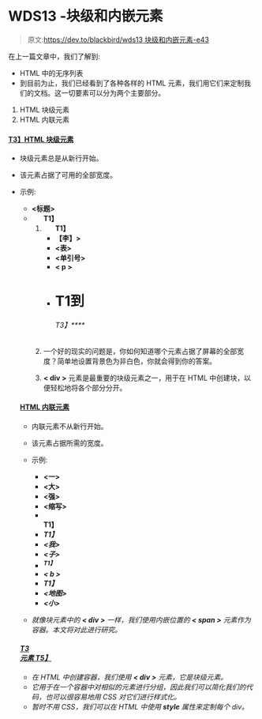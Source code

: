 # WDS13 -块级和内嵌元素

> 原文:[https://dev.to/blackbird/wds13 块级和内嵌元素-e43](https://dev.to/blackbird/wds13---block-level-and-inline-elements-e43)

在上一篇文章中，我们了解到:

*   HTML 中的无序列表
*   到目前为止，我们已经看到了各种各样的 HTML 元素，我们用它们来定制我们的文档。这一切要素可以分为两个主要部分。

1.  HTML 块级元素
2.  HTML 内联元素

#### <u>T3】HTML 块级元素</u>

*   块级元素总是从新行开始。
*   该元素占据了可用的全部宽度。
*   示例:

    *   **<标题>**
    *   **<ol>T1】**
    *   **<ul>T1】**
    *   **【李】>**
    *   **<表>**
    *   **<单引号>**
    *   **< p >**
    *   **<h1>T1**到<h6>T3】****
*   一个好的现实的问题是，你如何知道哪个元素占据了屏幕的全部宽度？简单地设置背景色为非白色，你就会得到你的答案。

*   **< div >** 元素是最重要的块级元素之一，用于在 HTML 中创建块，以便轻松地将各个部分分开。

#### [](#%C2%A0html-inline-elements)<u>HTML 内联元素</u>

*   内联元素不从新行开始。
*   该元素占据所需的宽度。
*   示例:

    *   **<一>**
    *   **<大>**
    *   **<强>**
    *   **<缩写>**
    *   **<br>T1】**
    *   **<em>T1】**
    *   **<我>**
    *   **<子>**
    *   **<sup>T1】**
    *   **< b >**
    *   **<img>T1】**
    *   **<地图>**
    *   **<小>**
*   就像块元素中的 **< div >** 一样，我们使用内嵌位置的 **< span >** 元素作为容器。本文将对此进行研究。

#### <u>T3<div>元素 T5】</u>

*   在 HTML 中创建容器，我们使用 **< div >** 元素，它是块级元素。
*   它用于在一个容器中对相似的元素进行分组，因此我们可以简化我们的代码，也可以很容易地用 CSS 对它们进行样式化。
*   暂时不用 CSS，我们可以在 HTML 中使用 **style** 属性来定制每个 div。